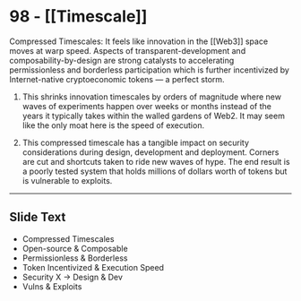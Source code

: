 # 98 - [[Timescale]]

Compressed Timescales: It feels like innovation in the [[Web3]] space moves at warp speed. Aspects of transparent-development and composability-by-design are strong catalysts to accelerating permissionless and borderless participation which is further incentivized by Internet-native cryptoeconomic tokens — a perfect storm. 

1.  This shrinks innovation timescales by orders of magnitude where new waves of experiments happen over weeks or months instead of the years it typically takes within the walled gardens of Web2. It may seem like the only moat here is the speed of execution.
    
2.  This compressed timescale has a tangible impact on security considerations during design, development and deployment. Corners are cut and shortcuts taken to ride new waves of hype. The end result is a poorly tested system that holds millions of dollars worth of tokens but is vulnerable to exploits.

___
## Slide Text
- Compressed Timescales
- Open-source & Composable
- Permissionless & Borderless
- Token Incentivized & Execution Speed
- Security X -> Design & Dev
- Vulns & Exploits 

